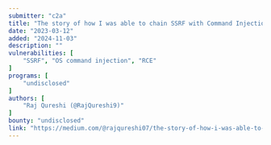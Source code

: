 ```yaml
---
submitter: "c2a"
title: "The story of how I was able to chain SSRF with Command Injection Vulnerability"
date: "2023-03-12"
added: "2024-11-03"
description: ""
vulnerabilities: [
    "SSRF", "OS command injection", "RCE"
]
programs: [
    "undisclosed"
]
authors: [
    "Raj Qureshi (@RajQureshi9)"
]
bounty: "undisclosed"
link: "https://medium.com/@rajqureshi07/the-story-of-how-i-was-able-to-chain-ssrf-with-command-injection-vulnerability-ef31feb30ea9"
---
```




